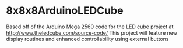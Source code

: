 # 8x8x8ArduinoLEDCube
Based off of the Arduino Mega 2560 code for the LED cube project at http://www.theledcube.com/source-code/ This project will feature new display routines and enhanced controllability using external buttons
